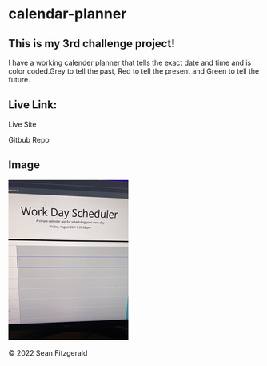 # calendar-planner


## This is my 3rd challenge project!

I have a working calender planner that tells the exact date and time and is color coded.Grey to tell the past, Red to tell the present and Green to tell the future.

## Live Link:

Live Site


Gitbub Repo


## Image

![password generator](./assets/Images/IMG_0963%20Small.jpeg)

© 2022 Sean Fitzgerald
